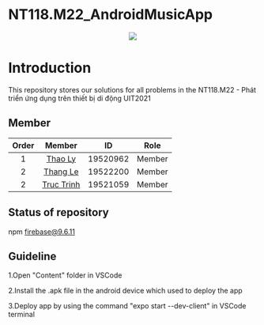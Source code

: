 # NT118.M22_AndroidMusicApp

<p align="center">
  <img src="https://user-images.githubusercontent.com/56221762/111880949-da1dd580-89e0-11eb-876c-a68752260d3b.png">
</p>

# Introduction
This repository stores our solutions for all problems in the NT118.M22 - Phát triển ứng dụng trên thiết bị di động UIT2021 

## Member

|Order|    Member         |  ID        | Role 
|:---:| :-----------:     | :--:       | :--: 
|1    |     [Thao Ly](https://github.com/lttt0206)   | 19520962 | Member
|2    |    [Thang Le](https://github.com/huuthang196)    |  19522200  | Member
|2    |    [Truc Trinh](https://github.com/Trinhtruc1831/)    |  19521059  | Member

## Status of repository
npm firebase@9.6.11
## Guideline
1.Open "Content" folder in VSCode

2.Install the .apk file in the android device which used to deploy the app

3.Deploy app by using the command "expo start --dev-client" in VSCode terminal
